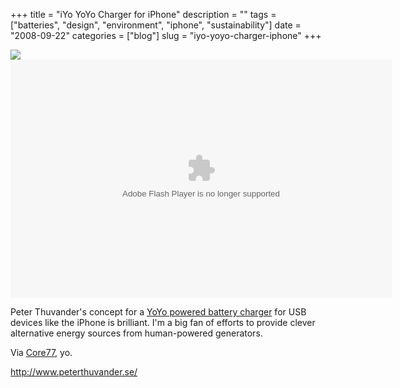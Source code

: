 +++
title = "iYo YoYo Charger for iPhone"
description = ""
tags = ["batteries", "design", "environment", "iphone", "sustainability"]
date = "2008-09-22"
categories = ["blog"]
slug = "iyo-yoyo-charger-iphone"
+++



  <div class="notebook-screenshot"><a href="http://www.peterthuvander.se/"><img src="//media.konigi.com/notebook/iyo-charger.jpg" class="notebook-image" /></a></div><div class="video"><embed src="http://blip.tv/play/gZg2zqs3gqlC" type="application/x-shockwave-flash" width="610" height="381" allowscriptaccess="always" allowfullscreen="true"></embed></div>
<p>Peter Thuvander's concept for a <a href="http://www.peterthuvander.se/">YoYo powered battery charger</a> for USB devices like the iPhone is brilliant. I'm a big fan of efforts to provide clever alternative energy sources from human-powered generators.</p>
<p>Via <a href="http://www.core77.com/blog/technology/iyo_yoyo_powered_charger_for_iphone_11164.asp">Core77</a>, yo.</p>
    
  <a href="http://www.peterthuvander.se/">http://www.peterthuvander.se/</a>
